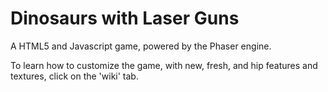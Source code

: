 # Dinosaurs with Laser Guns
A HTML5 and Javascript game, powered by the Phaser engine.

To learn how to customize the game, with new, fresh, and hip features and textures, click on the 'wiki' tab.
